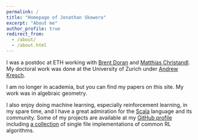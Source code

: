 ```yaml
---
permalink: /
title: "Homepage of Jonathan Skowera"
excerpt: "About me"
author_profile: true
redirect_from: 
  - /about/
  - /about.html
---
```


I was a postdoc at ETH working with [Brent Doran](https://scholar.google.com/citations?hl=en&user=fxzOPf8AAAAJ&view_op=list_works&sortby=pubdate) and [Matthias Christandl](http://www.math.ku.dk/english/staff/?pure=en/persons/475476). My doctoral work was done at the University of Zurich under [Andrew Kresch](https://www.mathuzh.ch/index.php?id=people&key1=1287).

I am no longer in academia, but you can find my papers on this site. My work was in algebraic geometry.

I also enjoy doing machine learning, especially reinforcement learning, in my spare time, and I have a great admiration for the [Scala](https://www.scala-lang.org/) language and its community. Some of my projects are available at my [GitHub profile](https://github.com/expz) including [a collection](https://github.com/expz/spin-class) of single file implementations of common RL algorithms.
